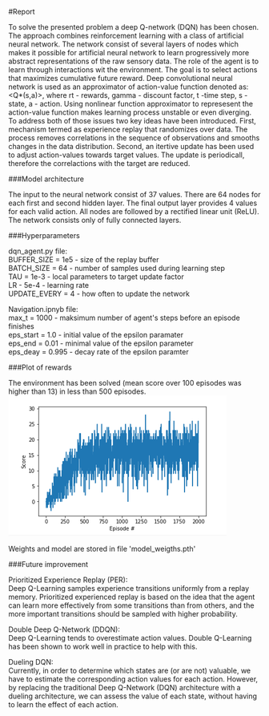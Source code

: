 #Report

To solve the presented problem a deep Q-network (DQN) has been chosen. The approach combines reinforcement learning with a class of artificial neural network. The network consist of several layers of nodes which makes it possible for artificial neural network to learn progressively more abstract representations of the raw sensory data.
The role of the agent is to learn through interactions wit the environment. The goal is to select actions that maximizes cumulative future reward. Deep convolutional neural network is used as an approximator of action-value function denoted as: <Q*(s,a)>, where rt - rewards, gamma - discount factor, t -time step, s - state, a - action.
Using nonlinear function approximator to represesent the action-value function makes learning process unstable or even diverging. To address both of those issues two key ideas have been introduced. First, mechanism termed as experience replay that randomizes over data. The process removes correlations in the sequence of observations and smooths changes in the data distribution. Second, an itertive update has been used to adjust action-values towards target values. The update is periodicall, therefore the correlactions with the target are reduced.

###Model architecture

The input to the neural network consist of 37 values. There are 64 nodes for each first and second hidden layer. The final output layer provides 4 values for each valid action. All nodes are followed by a rectified linear unit (ReLU). The network consists only of fully connected layers.

###Hyperparameters

dqn_agent.py file:  
BUFFER_SIZE = 1e5  - size of the replay buffer  
BATCH_SIZE = 64  - number of samples used during learning step  
TAU = 1e-3  - local parameters to target update factor  
LR - 5e-4 - learning rate  
UPDATE_EVERY = 4 - how often to update the network  

Navigation.ipnyb file:  
max_t = 1000  - maksimum number of agent's steps before an episode finishes  
eps_start = 1.0  - initial value of the epsilon paramater  
eps_end = 0.01  - minimal value of the epsilon parameter  
eps_deay = 0.995  - decay rate of the epsilon paramter  

###Plot of rewards 

The environment has been solved (mean score over 100 episodes was higher than 13) in less than 500 episodes.  
![mean score](final_plot_no_PER.png)  

Weights and model are stored in file 'model_weigths.pth'  

###Future improvement

Prioritized Experience Replay (PER):  
Deep Q-Learning samples experience transitions uniformly from a replay memory. Prioritized experienced replay is based on the idea that the agent can learn more effectively from some transitions than from others, and the more important transitions should be sampled with higher probability.   

Double Deep Q-Network (DDQN):  
Deep Q-Learning tends to overestimate action values. Double Q-Learning has been shown to work well in practice to help with this.  

Dueling DQN:  
Currently, in order to determine which states are (or are not) valuable, we have to estimate the corresponding action values for each action. However, by replacing the traditional Deep Q-Network (DQN) architecture with a dueling architecture, we can assess the value of each state, without having to learn the effect of each action.  
